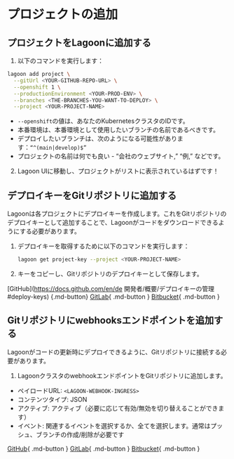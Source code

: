 # プロジェクトの追加

## プロジェクトをLagoonに追加する

1. 以下のコマンドを実行します：

  ```bash title="プロジェクトの追加"
  lagoon add project \
    --gitUrl <YOUR-GITHUB-REPO-URL> \
    --openshift 1 \
    --productionEnvironment <YOUR-PROD-ENV> \
    --branches <THE-BRANCHES-YOU-WANT-TO-DEPLOY> \
    --project <YOUR-PROJECT-NAME>
  ```

   * `--openshift`の値は、あなたのKubernetesクラスタのIDです。
   * 本番環境は、本番環境として使用したいブランチの名前であるべきです。
   * デプロイしたいブランチは、次のようになる可能性があります：`“^(main|develop)$”`
   * プロジェクトの名前は何でも良い - “会社のウェブサイト,” “例,” などです。

2. Lagoon UIに移動し、プロジェクトがリストに表示されているはずです！

## デプロイキーをGitリポジトリに追加する

Lagoonは各プロジェクトにデプロイキーを作成します。これをGitリポジトリのデプロイキーとして追加することで、Lagoonがコードをダウンロードできるようにする必要があります。

1. デプロイキーを取得するために以下のコマンドを実行します：

    ```bash title="プロジェクトキーの取得"
    lagoon get project-key --project <YOUR-PROJECT-NAME>
    ```

2. キーをコピーし、Gitリポジトリのデプロイキーとして保存します。

[GitHub](https://docs.github.com/en/de 開発者/概要/デプロイキーの管理#deploy-keys) {.md-button}
[GitLab](https://docs.gitlab.com/ee/user/project/deploy\_keys/){ .md-button }
[Bitbucket](https://support.atlassian.com/bitbucket-cloud/docs/add-access-keys/){ .md-button }

## Gitリポジトリにwebhooksエンドポイントを追加する

Lagoonがコードの更新時にデプロイできるように、Gitリポジトリに接続する必要があります。

1. LagoonクラスタのwebhookエンドポイントをGitリポジトリに追加します。

  * ペイロードURL: `<LAGOON-WEBHOOK-INGRESS>`
  * コンテンツタイプ: JSON
  * アクティブ: アクティブ（必要に応じて有効/無効を切り替えることができます）
  * イベント: 関連するイベントを選択するか、全てを選択します。通常はプッシュ、ブランチの作成/削除が必要です

[GitHub](https://docs.github.com/en/developers/webhooks-and-events/webhooks/creating-webhooks){ .md-button }
[GitLab](https://docs.gitlab.com/ee/user/project/integrations/webhooks.html){ .md-button }
[Bitbucket](https://support.atlassian.com/bitbucket-cloud/docs/manage-webhooks/){ .md-button }